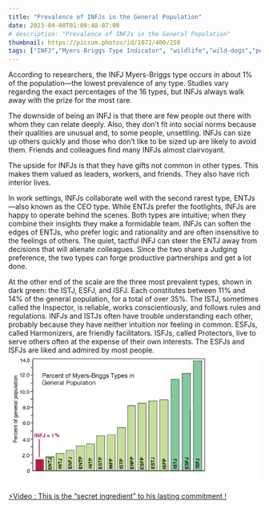 ```yaml
---
title: "Prevalence of INFJs in the General Population"
date: 2023-04-08T01:09:48-07:00
# description: "Prevalence of INFJs in the General Population"
thumbnail: https://picsum.photos/id/1072/400/250
tags: ["INFJ","Myers-Briggs Type Indicator", "wildlife","wild-dogs","pets","animal-welfare"]
---
```



<!-- This is **bold** text, and this is *emphasized* text.
![infp_injf table](/infp_injf-table.jpg)
Visit the [Hugo](https://gohugo.io) website! -->

<!-- https://beaconstreetusa.com/wp/prevalence-of-infjs-in-the-general-population/ -->


According to researchers, the INFJ Myers-Briggs type occurs in about 1% of the population—the lowest prevalence of any type. Studies vary regarding the exact percentages of the 16 types, but INFJs always walk away with the prize for the most rare.

The downside of being an INFJ is that there are few people out there with whom they can relate deeply. Also, they don’t fit into social norms because their qualities are unusual and, to some people, unsettling. INFJs can size up others quickly and those who don’t like to be sized up are likely to avoid them. Friends and colleagues find many INFJs almost clairvoyant.

The upside for INFJs is that they have gifts not common in other types. This makes them valued as leaders, workers, and friends. They also have rich interior lives.

In work settings, INFJs collaborate well with the second rarest type, ENTJs—also known as the CEO type. While ENTJs prefer the footlights, INFJs are happy to operate behind the scenes. Both types are intuitive; when they combine their insights they make a formidable team. INFJs can soften the edges of ENTJs, who prefer logic and rationality and are often insensitive to the feelings of others. The quiet, tactful INFJ can steer the ENTJ away from decisions that will alienate colleagues. Since the two share a Judging preference, the two types can forge productive partnerships and get a lot done.

At the other end of the scale are the three most prevalent types, shown in dark green: the ISTJ, ESFJ, and ISFJ. Each constitutes between 11% and 14% of the general population, for a total of over 35%. 
The ISTJ, sometimes called the Inspector, is reliable, works conscientiously, and follows rules and regulations. 
INFJs and ISTJs often have trouble understanding each other, probably because they have neither intuition nor feeling in common. 
ESFJs, called Harmonizers, are friendly facilitators. 
ISFJs, called Protectors, live to serve others often at the expense of their own interests. 
The ESFJs and ISFJs are liked and admired by most people.
![prevalence table](/prevalence1-e1440394289597.jpg)

<p><a id="aflink" href="https://hop.clickbank.net/?affiliate=klayu&vendor=hissecret&lp=0" class="one" target="_blank" title="⚡Video : This is the “secret ingredient” to his lasting commitment !">⚡Video : This is the “secret ingredient” to his lasting commitment !</a></p>